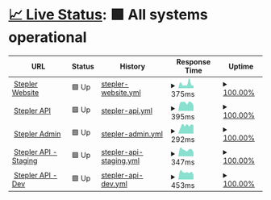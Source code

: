 # [📈 Live Status](<[https://upptime.github.io/upptime](https://steplerapp.github.io/stepler-status/)>): <!--live status--> **🟩 All systems operational**

<!--start: status pages-->
<!-- This summary is generated by Upptime (https://github.com/upptime/upptime) -->
<!-- Do not edit this manually, your changes will be overwritten -->
<!-- prettier-ignore -->
| URL | Status | History | Response Time | Uptime |
| --- | ------ | ------- | ------------- | ------ |
| <img alt="" src="https://icons.duckduckgo.com/ip3/www.steplerapp.com.ico" height="13"> [Stepler Website](https://www.steplerapp.com) | 🟩 Up | [stepler-website.yml](https://github.com/steplerapp/stepler-status/commits/HEAD/history/stepler-website.yml) | <details><summary><img alt="Response time graph" src="./graphs/stepler-website/response-time-week.png" height="20"> 375ms</summary><br><a href="https://steplerapp.github.io/stepler-status/history/stepler-website"><img alt="Response time 357" src="https://img.shields.io/endpoint?url=https%3A%2F%2Fraw.githubusercontent.com%2Fsteplerapp%2Fstepler-status%2FHEAD%2Fapi%2Fstepler-website%2Fresponse-time.json"></a><br><a href="https://steplerapp.github.io/stepler-status/history/stepler-website"><img alt="24-hour response time 301" src="https://img.shields.io/endpoint?url=https%3A%2F%2Fraw.githubusercontent.com%2Fsteplerapp%2Fstepler-status%2FHEAD%2Fapi%2Fstepler-website%2Fresponse-time-day.json"></a><br><a href="https://steplerapp.github.io/stepler-status/history/stepler-website"><img alt="7-day response time 375" src="https://img.shields.io/endpoint?url=https%3A%2F%2Fraw.githubusercontent.com%2Fsteplerapp%2Fstepler-status%2FHEAD%2Fapi%2Fstepler-website%2Fresponse-time-week.json"></a><br><a href="https://steplerapp.github.io/stepler-status/history/stepler-website"><img alt="30-day response time 317" src="https://img.shields.io/endpoint?url=https%3A%2F%2Fraw.githubusercontent.com%2Fsteplerapp%2Fstepler-status%2FHEAD%2Fapi%2Fstepler-website%2Fresponse-time-month.json"></a><br><a href="https://steplerapp.github.io/stepler-status/history/stepler-website"><img alt="1-year response time 315" src="https://img.shields.io/endpoint?url=https%3A%2F%2Fraw.githubusercontent.com%2Fsteplerapp%2Fstepler-status%2FHEAD%2Fapi%2Fstepler-website%2Fresponse-time-year.json"></a></details> | <details><summary><a href="https://steplerapp.github.io/stepler-status/history/stepler-website">100.00%</a></summary><a href="https://steplerapp.github.io/stepler-status/history/stepler-website"><img alt="All-time uptime 99.99%" src="https://img.shields.io/endpoint?url=https%3A%2F%2Fraw.githubusercontent.com%2Fsteplerapp%2Fstepler-status%2FHEAD%2Fapi%2Fstepler-website%2Fuptime.json"></a><br><a href="https://steplerapp.github.io/stepler-status/history/stepler-website"><img alt="24-hour uptime 100.00%" src="https://img.shields.io/endpoint?url=https%3A%2F%2Fraw.githubusercontent.com%2Fsteplerapp%2Fstepler-status%2FHEAD%2Fapi%2Fstepler-website%2Fuptime-day.json"></a><br><a href="https://steplerapp.github.io/stepler-status/history/stepler-website"><img alt="7-day uptime 100.00%" src="https://img.shields.io/endpoint?url=https%3A%2F%2Fraw.githubusercontent.com%2Fsteplerapp%2Fstepler-status%2FHEAD%2Fapi%2Fstepler-website%2Fuptime-week.json"></a><br><a href="https://steplerapp.github.io/stepler-status/history/stepler-website"><img alt="30-day uptime 100.00%" src="https://img.shields.io/endpoint?url=https%3A%2F%2Fraw.githubusercontent.com%2Fsteplerapp%2Fstepler-status%2FHEAD%2Fapi%2Fstepler-website%2Fuptime-month.json"></a><br><a href="https://steplerapp.github.io/stepler-status/history/stepler-website"><img alt="1-year uptime 99.99%" src="https://img.shields.io/endpoint?url=https%3A%2F%2Fraw.githubusercontent.com%2Fsteplerapp%2Fstepler-status%2FHEAD%2Fapi%2Fstepler-website%2Fuptime-year.json"></a></details>
| <img alt="" src="https://icons.duckduckgo.com/ip3/api.stepler.io.ico" height="13"> [Stepler API](https://api.stepler.io/v3/health) | 🟩 Up | [stepler-api.yml](https://github.com/steplerapp/stepler-status/commits/HEAD/history/stepler-api.yml) | <details><summary><img alt="Response time graph" src="./graphs/stepler-api/response-time-week.png" height="20"> 395ms</summary><br><a href="https://steplerapp.github.io/stepler-status/history/stepler-api"><img alt="Response time 448" src="https://img.shields.io/endpoint?url=https%3A%2F%2Fraw.githubusercontent.com%2Fsteplerapp%2Fstepler-status%2FHEAD%2Fapi%2Fstepler-api%2Fresponse-time.json"></a><br><a href="https://steplerapp.github.io/stepler-status/history/stepler-api"><img alt="24-hour response time 671" src="https://img.shields.io/endpoint?url=https%3A%2F%2Fraw.githubusercontent.com%2Fsteplerapp%2Fstepler-status%2FHEAD%2Fapi%2Fstepler-api%2Fresponse-time-day.json"></a><br><a href="https://steplerapp.github.io/stepler-status/history/stepler-api"><img alt="7-day response time 395" src="https://img.shields.io/endpoint?url=https%3A%2F%2Fraw.githubusercontent.com%2Fsteplerapp%2Fstepler-status%2FHEAD%2Fapi%2Fstepler-api%2Fresponse-time-week.json"></a><br><a href="https://steplerapp.github.io/stepler-status/history/stepler-api"><img alt="30-day response time 376" src="https://img.shields.io/endpoint?url=https%3A%2F%2Fraw.githubusercontent.com%2Fsteplerapp%2Fstepler-status%2FHEAD%2Fapi%2Fstepler-api%2Fresponse-time-month.json"></a><br><a href="https://steplerapp.github.io/stepler-status/history/stepler-api"><img alt="1-year response time 458" src="https://img.shields.io/endpoint?url=https%3A%2F%2Fraw.githubusercontent.com%2Fsteplerapp%2Fstepler-status%2FHEAD%2Fapi%2Fstepler-api%2Fresponse-time-year.json"></a></details> | <details><summary><a href="https://steplerapp.github.io/stepler-status/history/stepler-api">100.00%</a></summary><a href="https://steplerapp.github.io/stepler-status/history/stepler-api"><img alt="All-time uptime 99.99%" src="https://img.shields.io/endpoint?url=https%3A%2F%2Fraw.githubusercontent.com%2Fsteplerapp%2Fstepler-status%2FHEAD%2Fapi%2Fstepler-api%2Fuptime.json"></a><br><a href="https://steplerapp.github.io/stepler-status/history/stepler-api"><img alt="24-hour uptime 100.00%" src="https://img.shields.io/endpoint?url=https%3A%2F%2Fraw.githubusercontent.com%2Fsteplerapp%2Fstepler-status%2FHEAD%2Fapi%2Fstepler-api%2Fuptime-day.json"></a><br><a href="https://steplerapp.github.io/stepler-status/history/stepler-api"><img alt="7-day uptime 100.00%" src="https://img.shields.io/endpoint?url=https%3A%2F%2Fraw.githubusercontent.com%2Fsteplerapp%2Fstepler-status%2FHEAD%2Fapi%2Fstepler-api%2Fuptime-week.json"></a><br><a href="https://steplerapp.github.io/stepler-status/history/stepler-api"><img alt="30-day uptime 100.00%" src="https://img.shields.io/endpoint?url=https%3A%2F%2Fraw.githubusercontent.com%2Fsteplerapp%2Fstepler-status%2FHEAD%2Fapi%2Fstepler-api%2Fuptime-month.json"></a><br><a href="https://steplerapp.github.io/stepler-status/history/stepler-api"><img alt="1-year uptime 100.00%" src="https://img.shields.io/endpoint?url=https%3A%2F%2Fraw.githubusercontent.com%2Fsteplerapp%2Fstepler-status%2FHEAD%2Fapi%2Fstepler-api%2Fuptime-year.json"></a></details>
| <img alt="" src="https://icons.duckduckgo.com/ip3/admin.stepler.io.ico" height="13"> [Stepler Admin](https://admin.stepler.io/auth/sign-in) | 🟩 Up | [stepler-admin.yml](https://github.com/steplerapp/stepler-status/commits/HEAD/history/stepler-admin.yml) | <details><summary><img alt="Response time graph" src="./graphs/stepler-admin/response-time-week.png" height="20"> 292ms</summary><br><a href="https://steplerapp.github.io/stepler-status/history/stepler-admin"><img alt="Response time 240" src="https://img.shields.io/endpoint?url=https%3A%2F%2Fraw.githubusercontent.com%2Fsteplerapp%2Fstepler-status%2FHEAD%2Fapi%2Fstepler-admin%2Fresponse-time.json"></a><br><a href="https://steplerapp.github.io/stepler-status/history/stepler-admin"><img alt="24-hour response time 295" src="https://img.shields.io/endpoint?url=https%3A%2F%2Fraw.githubusercontent.com%2Fsteplerapp%2Fstepler-status%2FHEAD%2Fapi%2Fstepler-admin%2Fresponse-time-day.json"></a><br><a href="https://steplerapp.github.io/stepler-status/history/stepler-admin"><img alt="7-day response time 292" src="https://img.shields.io/endpoint?url=https%3A%2F%2Fraw.githubusercontent.com%2Fsteplerapp%2Fstepler-status%2FHEAD%2Fapi%2Fstepler-admin%2Fresponse-time-week.json"></a><br><a href="https://steplerapp.github.io/stepler-status/history/stepler-admin"><img alt="30-day response time 243" src="https://img.shields.io/endpoint?url=https%3A%2F%2Fraw.githubusercontent.com%2Fsteplerapp%2Fstepler-status%2FHEAD%2Fapi%2Fstepler-admin%2Fresponse-time-month.json"></a><br><a href="https://steplerapp.github.io/stepler-status/history/stepler-admin"><img alt="1-year response time 199" src="https://img.shields.io/endpoint?url=https%3A%2F%2Fraw.githubusercontent.com%2Fsteplerapp%2Fstepler-status%2FHEAD%2Fapi%2Fstepler-admin%2Fresponse-time-year.json"></a></details> | <details><summary><a href="https://steplerapp.github.io/stepler-status/history/stepler-admin">100.00%</a></summary><a href="https://steplerapp.github.io/stepler-status/history/stepler-admin"><img alt="All-time uptime 99.99%" src="https://img.shields.io/endpoint?url=https%3A%2F%2Fraw.githubusercontent.com%2Fsteplerapp%2Fstepler-status%2FHEAD%2Fapi%2Fstepler-admin%2Fuptime.json"></a><br><a href="https://steplerapp.github.io/stepler-status/history/stepler-admin"><img alt="24-hour uptime 100.00%" src="https://img.shields.io/endpoint?url=https%3A%2F%2Fraw.githubusercontent.com%2Fsteplerapp%2Fstepler-status%2FHEAD%2Fapi%2Fstepler-admin%2Fuptime-day.json"></a><br><a href="https://steplerapp.github.io/stepler-status/history/stepler-admin"><img alt="7-day uptime 100.00%" src="https://img.shields.io/endpoint?url=https%3A%2F%2Fraw.githubusercontent.com%2Fsteplerapp%2Fstepler-status%2FHEAD%2Fapi%2Fstepler-admin%2Fuptime-week.json"></a><br><a href="https://steplerapp.github.io/stepler-status/history/stepler-admin"><img alt="30-day uptime 100.00%" src="https://img.shields.io/endpoint?url=https%3A%2F%2Fraw.githubusercontent.com%2Fsteplerapp%2Fstepler-status%2FHEAD%2Fapi%2Fstepler-admin%2Fuptime-month.json"></a><br><a href="https://steplerapp.github.io/stepler-status/history/stepler-admin"><img alt="1-year uptime 100.00%" src="https://img.shields.io/endpoint?url=https%3A%2F%2Fraw.githubusercontent.com%2Fsteplerapp%2Fstepler-status%2FHEAD%2Fapi%2Fstepler-admin%2Fuptime-year.json"></a></details>
| <img alt="" src="https://icons.duckduckgo.com/ip3/api.staging-stepler.io.ico" height="13"> [Stepler API - Staging](https://api.staging-stepler.io/v3/health) | 🟩 Up | [stepler-api-staging.yml](https://github.com/steplerapp/stepler-status/commits/HEAD/history/stepler-api-staging.yml) | <details><summary><img alt="Response time graph" src="./graphs/stepler-api-staging/response-time-week.png" height="20"> 347ms</summary><br><a href="https://steplerapp.github.io/stepler-status/history/stepler-api-staging"><img alt="Response time 463" src="https://img.shields.io/endpoint?url=https%3A%2F%2Fraw.githubusercontent.com%2Fsteplerapp%2Fstepler-status%2FHEAD%2Fapi%2Fstepler-api-staging%2Fresponse-time.json"></a><br><a href="https://steplerapp.github.io/stepler-status/history/stepler-api-staging"><img alt="24-hour response time 347" src="https://img.shields.io/endpoint?url=https%3A%2F%2Fraw.githubusercontent.com%2Fsteplerapp%2Fstepler-status%2FHEAD%2Fapi%2Fstepler-api-staging%2Fresponse-time-day.json"></a><br><a href="https://steplerapp.github.io/stepler-status/history/stepler-api-staging"><img alt="7-day response time 347" src="https://img.shields.io/endpoint?url=https%3A%2F%2Fraw.githubusercontent.com%2Fsteplerapp%2Fstepler-status%2FHEAD%2Fapi%2Fstepler-api-staging%2Fresponse-time-week.json"></a><br><a href="https://steplerapp.github.io/stepler-status/history/stepler-api-staging"><img alt="30-day response time 377" src="https://img.shields.io/endpoint?url=https%3A%2F%2Fraw.githubusercontent.com%2Fsteplerapp%2Fstepler-status%2FHEAD%2Fapi%2Fstepler-api-staging%2Fresponse-time-month.json"></a><br><a href="https://steplerapp.github.io/stepler-status/history/stepler-api-staging"><img alt="1-year response time 467" src="https://img.shields.io/endpoint?url=https%3A%2F%2Fraw.githubusercontent.com%2Fsteplerapp%2Fstepler-status%2FHEAD%2Fapi%2Fstepler-api-staging%2Fresponse-time-year.json"></a></details> | <details><summary><a href="https://steplerapp.github.io/stepler-status/history/stepler-api-staging">100.00%</a></summary><a href="https://steplerapp.github.io/stepler-status/history/stepler-api-staging"><img alt="All-time uptime 94.73%" src="https://img.shields.io/endpoint?url=https%3A%2F%2Fraw.githubusercontent.com%2Fsteplerapp%2Fstepler-status%2FHEAD%2Fapi%2Fstepler-api-staging%2Fuptime.json"></a><br><a href="https://steplerapp.github.io/stepler-status/history/stepler-api-staging"><img alt="24-hour uptime 100.00%" src="https://img.shields.io/endpoint?url=https%3A%2F%2Fraw.githubusercontent.com%2Fsteplerapp%2Fstepler-status%2FHEAD%2Fapi%2Fstepler-api-staging%2Fuptime-day.json"></a><br><a href="https://steplerapp.github.io/stepler-status/history/stepler-api-staging"><img alt="7-day uptime 100.00%" src="https://img.shields.io/endpoint?url=https%3A%2F%2Fraw.githubusercontent.com%2Fsteplerapp%2Fstepler-status%2FHEAD%2Fapi%2Fstepler-api-staging%2Fuptime-week.json"></a><br><a href="https://steplerapp.github.io/stepler-status/history/stepler-api-staging"><img alt="30-day uptime 100.00%" src="https://img.shields.io/endpoint?url=https%3A%2F%2Fraw.githubusercontent.com%2Fsteplerapp%2Fstepler-status%2FHEAD%2Fapi%2Fstepler-api-staging%2Fuptime-month.json"></a><br><a href="https://steplerapp.github.io/stepler-status/history/stepler-api-staging"><img alt="1-year uptime 99.97%" src="https://img.shields.io/endpoint?url=https%3A%2F%2Fraw.githubusercontent.com%2Fsteplerapp%2Fstepler-status%2FHEAD%2Fapi%2Fstepler-api-staging%2Fuptime-year.json"></a></details>
| <img alt="" src="https://icons.duckduckgo.com/ip3/api.dev-stepler.io.ico" height="13"> [Stepler API - Dev](https://api.dev-stepler.io/v3/health) | 🟩 Up | [stepler-api-dev.yml](https://github.com/steplerapp/stepler-status/commits/HEAD/history/stepler-api-dev.yml) | <details><summary><img alt="Response time graph" src="./graphs/stepler-api-dev/response-time-week.png" height="20"> 453ms</summary><br><a href="https://steplerapp.github.io/stepler-status/history/stepler-api-dev"><img alt="Response time 485" src="https://img.shields.io/endpoint?url=https%3A%2F%2Fraw.githubusercontent.com%2Fsteplerapp%2Fstepler-status%2FHEAD%2Fapi%2Fstepler-api-dev%2Fresponse-time.json"></a><br><a href="https://steplerapp.github.io/stepler-status/history/stepler-api-dev"><img alt="24-hour response time 437" src="https://img.shields.io/endpoint?url=https%3A%2F%2Fraw.githubusercontent.com%2Fsteplerapp%2Fstepler-status%2FHEAD%2Fapi%2Fstepler-api-dev%2Fresponse-time-day.json"></a><br><a href="https://steplerapp.github.io/stepler-status/history/stepler-api-dev"><img alt="7-day response time 453" src="https://img.shields.io/endpoint?url=https%3A%2F%2Fraw.githubusercontent.com%2Fsteplerapp%2Fstepler-status%2FHEAD%2Fapi%2Fstepler-api-dev%2Fresponse-time-week.json"></a><br><a href="https://steplerapp.github.io/stepler-status/history/stepler-api-dev"><img alt="30-day response time 460" src="https://img.shields.io/endpoint?url=https%3A%2F%2Fraw.githubusercontent.com%2Fsteplerapp%2Fstepler-status%2FHEAD%2Fapi%2Fstepler-api-dev%2Fresponse-time-month.json"></a><br><a href="https://steplerapp.github.io/stepler-status/history/stepler-api-dev"><img alt="1-year response time 497" src="https://img.shields.io/endpoint?url=https%3A%2F%2Fraw.githubusercontent.com%2Fsteplerapp%2Fstepler-status%2FHEAD%2Fapi%2Fstepler-api-dev%2Fresponse-time-year.json"></a></details> | <details><summary><a href="https://steplerapp.github.io/stepler-status/history/stepler-api-dev">100.00%</a></summary><a href="https://steplerapp.github.io/stepler-status/history/stepler-api-dev"><img alt="All-time uptime 90.41%" src="https://img.shields.io/endpoint?url=https%3A%2F%2Fraw.githubusercontent.com%2Fsteplerapp%2Fstepler-status%2FHEAD%2Fapi%2Fstepler-api-dev%2Fuptime.json"></a><br><a href="https://steplerapp.github.io/stepler-status/history/stepler-api-dev"><img alt="24-hour uptime 100.00%" src="https://img.shields.io/endpoint?url=https%3A%2F%2Fraw.githubusercontent.com%2Fsteplerapp%2Fstepler-status%2FHEAD%2Fapi%2Fstepler-api-dev%2Fuptime-day.json"></a><br><a href="https://steplerapp.github.io/stepler-status/history/stepler-api-dev"><img alt="7-day uptime 100.00%" src="https://img.shields.io/endpoint?url=https%3A%2F%2Fraw.githubusercontent.com%2Fsteplerapp%2Fstepler-status%2FHEAD%2Fapi%2Fstepler-api-dev%2Fuptime-week.json"></a><br><a href="https://steplerapp.github.io/stepler-status/history/stepler-api-dev"><img alt="30-day uptime 100.00%" src="https://img.shields.io/endpoint?url=https%3A%2F%2Fraw.githubusercontent.com%2Fsteplerapp%2Fstepler-status%2FHEAD%2Fapi%2Fstepler-api-dev%2Fuptime-month.json"></a><br><a href="https://steplerapp.github.io/stepler-status/history/stepler-api-dev"><img alt="1-year uptime 99.76%" src="https://img.shields.io/endpoint?url=https%3A%2F%2Fraw.githubusercontent.com%2Fsteplerapp%2Fstepler-status%2FHEAD%2Fapi%2Fstepler-api-dev%2Fuptime-year.json"></a></details>

<!--end: status pages-->
